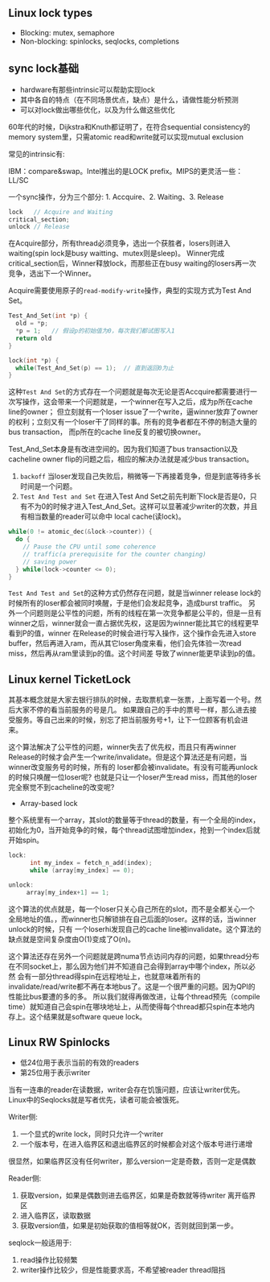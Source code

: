 ## Linux lock types

* Blocking: mutex, semaphore
* Non-blocking: spinlocks, seqlocks, completions

## sync lock基础

* hardware有那些intrinsic可以帮助实现lock
* 其中各自的特点（在不同场景优点，缺点）是什么，请做性能分析预测
* 可以对lock做出哪些优化，以及为什么做这些优化

60年代的时候，Dijkstra和Knuth都证明了，在符合sequential consistency的memory system里，只需atomic read和write就可以实现mutual exclusion

常见的intrinsic有:

IBM：compare&swap。Intel推出的是LOCK prefix。MIPS的更灵活一些：LL/SC

一个sync操作，分为三个部分: 1. Accquire、2. Waiting、3. Release

```c
lock   // Acquire and Waiting
critical_section;
unlock // Release
```

在Acquire部分，所有thread必须竞争，选出一个获胜者，losers则进入waiting(spin lock是busy waitting、mutex则是sleep)。
Winner完成critical_section后，Winner释放lock，而那些正在busy waiting的losers再一次竞争，选出下一个Winner。

Acquire需要使用原子的`read-modify-write`操作，典型的实现方式为Test And Set。

```c
Test_And_Set(int *p) {
  old = *p;
  *p = 1;   // 假设p的初始值为0，每次我们都试图写入1
  return old
}

lock(int *p) {
  while(Test_And_Set(p) == 1);  // 直到返回0为止
}
```

这种`Test And Set`的方式存在一个问题就是每次无论是否Accquire都需要进行一次写操作，这会带来一个问题就是，一个winner在写入之后，成为p所在cache line的owner；
但立刻就有一个loser issue了一个write，逼winner放弃了owner的权利；立刻又有一个loser干了同样的事。所有的竞争者都在不停的制造大量的bus transaction，
而p所在的cache line反复的被切换owner。

Test_And_Set本身是有改进空间的。因为我们知道了bus transaction以及cacheline owner flip的问题之后，相应的解决办法就是减少bus transaction。

1. `backoff` 当loser发现自己失败后，稍微等一下再接着竞争，但是到底等待多长时间是一个问题。
2. `Test And Test and Set` 在进入Test And Set之前先判断下lock是否是0，只有不为0的时候才进入Test_And_Set。这样可以显著减少writer的次数，并且有相当数量的reader可以命中
local cache(读lock)。

```c
while(0 != atomic_dec(&lock->counter)) {
  do {
    // Pause the CPU until some coherence
    // traffic(a prerequisite for the counter changing)
    // saving power
  } while(lock->counter <= 0);
}
```

`Test And Test and Set`的这种方式仍然存在问题，就是当winner release lock的时候所有的loser都会被同时唤醒，于是他们会发起竞争，造成burst traffic。
另外一个问题则是公平性的问题，所有的线程在第一次竞争都是公平的，但是一旦有winner之后，winner就会一直占据优先权，这是因为winner能比其它的线程更早看到P的值，winner
在Release的时候会进行写入操作，这个操作会先进入store buffer，然后再进入ram，而从其它loser角度来看，他们会先体验一次read miss，然后再从ram里读到p的值。这个时间差
导致了winner能更早读到p的值。


## Linux kernel TicketLock

其基本概念就是大家去银行排队的时候，去取票机拿一张票，上面写着一个号。然后大家不停的看当前服务的号是几。
如果跟自己的手中的票号一样，那么进去接受服务。等自己出来的时候，别忘了把当前服务号+1，让下一位顾客有机会进来。

这个算法解决了公平性的问题，winner失去了优先权，而且只有再winner Release的时候才会产生一个write/invalidate。但是这个算法还是有问题，当winner改变服务号的时候，所有的
loser都会被invalidate。有没有可能再unlock的时候只唤醒一位loser呢? 也就是只让一个loser产生read miss，而其他的loser完全察觉不到cacheline的改变呢?


* Array-based lock

整个系统里有一个array，其slot的数量等于thread的数量，有一个全局的index，初始化为0，当开始竞争的时候，每个thread试图增加index，抢到一个index后就开始spin。

```c
lock:
      int my_index = fetch_n_add(index);
      while (array[my_index] == 0);

unlock:
     array[my_index+1] == 1;
```

这个算法的优点就是，每一个loser只关心自己所在的slot，而不是全都关心一个全局地址的值。，而winner也只解锁排在自己后面的loser。这样的话，当winner unlock的时候，只有
一个loserhi发现自己的cache line被invalidate。这个算法的缺点就是空间复杂度由O(1)变成了O(n)。

这个算法还存在另外一个问题就是跨numa节点访问内存的问题，如果thread分布在不同socket上，那么因为他们并不知道自己会得到array中哪个index，所以必然
会有一部分thread得spin在远程地址上，也就意味着所有的invalidate/read/write都不再在本地bus了。这是一个很严重的问题。因为QPI的性能比bus要遭的多的多。
所以我们就得再做改进，让每个thread预先（compile time）就知道自己会spin在哪块地址上，从而使得每个thread都只spin在本地内存上。这个结果就是software queue lock。

## Linux RW Spinlocks

* 低24位用于表示当前的有效的readers
* 第25位用于表示writer

当有一连串的reader在读数据，writer会存在饥饿问题，应该让writer优先。Linux中的Seqlocks就是写者优先，读者可能会被饿死。

Writer侧:

1. 一个显式的write lock，同时只允许一个writer
2. 一个版本号，在进入临界区和退出临界区的时候都会对这个版本号进行递增

很显然，如果临界区没有任何writer，那么version一定是奇数，否则一定是偶数

Reader侧:
1. 获取version，如果是偶数则进去临界区，如果是奇数就等待writer 离开临界区
2. 进入临界区，读取数据
3. 获取version值，如果是初始获取的值相等就OK，否则就回到第一步。

seqlock一般适用于:
1. read操作比较频繁
2. writer操作比较少，但是性能要求高，不希望被reader thread阻挡